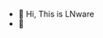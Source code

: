 - 👋 Hi, This is LNware
- 👀


<!---
Ghost/Ghost is a ✨ special ✨ repository because its `README.md` (this file) appears on your GitHub profile.
You can click the Preview link to take a look at your changes.
--->
